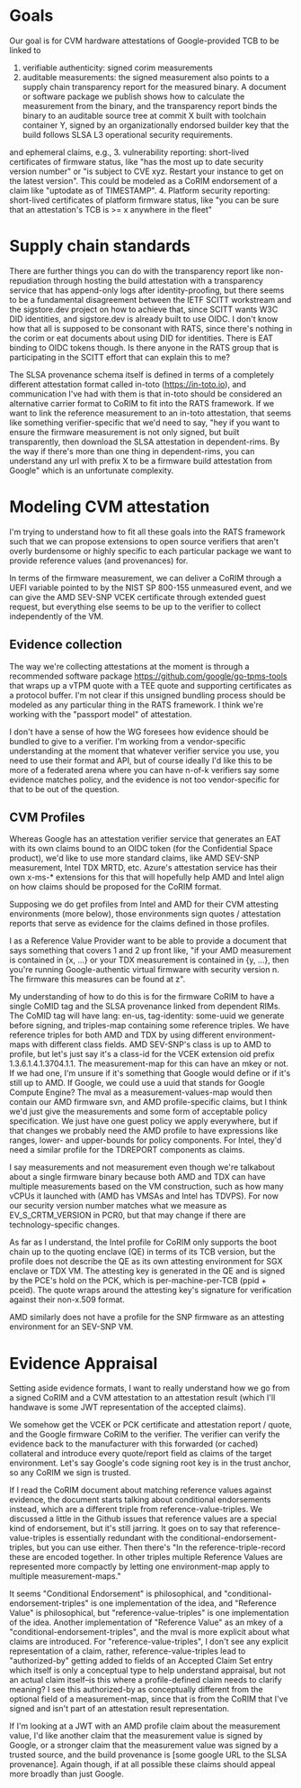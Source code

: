 # Goals

Our goal is for CVM hardware attestations of Google-provided TCB to be linked to
1. verifiable authenticity: signed corim measurements
2. auditable measurements: the signed measurement also points to a supply chain transparency report for the measured binary. A document or software package we publish shows how to calculate the measurement from the binary, and the transparency report binds the binary to an auditable source tree at commit X built with toolchain container Y, signed by an organizationally endorsed builder key that the build follows SLSA L3 operational security requirements.

and ephemeral claims, e.g.,
3. vulnerability reporting: short-lived certificates of firmware status, like "has the most up to date security version number" or "is subject to CVE xyz. Restart your instance to get on the latest version". This could be modeled as a CoRIM endorsement of a claim like "uptodate as of TIMESTAMP".
4. Platform security reporting: short-lived certificates of platform firmware status, like "you can be sure that an attestation's TCB is >= x anywhere in the fleet"

# Supply chain standards

There are further things you can do with the transparency report like non-repudiation through hosting the build attestation with a transparency service that has append-only logs after identity-proofing, but there seems to be a fundamental disagreement between the IETF SCITT workstream and the sigstore.dev project on how to achieve that, since SCITT wants W3C DID identities, and sigstore.dev is already built to use OIDC. I don't know how that all is supposed to be consonant with RATS, since there's nothing in the corim or eat documents about using DID for identities. There is EAT binding to OIDC tokens though. Is there anyone in the RATS group that is participating in the SCITT effort that can explain this to me?

The SLSA provenance schema itself is defined in terms of a completely different attestation format called in-toto (https://in-toto.io), and communication I've had with them is that in-toto should be considered an alternative carrier format to CoRIM to fit into the RATS framework. If we want to link the reference measurement to an in-toto attestation, that seems like something verifier-specific that we'd need to say, "hey if you want to ensure the firmware measurement is not only signed, but built transparently, then download the SLSA attestation in dependent-rims. By the way if there's more than one thing in dependent-rims, you can understand any url with prefix X to be a firmware build attestation from Google" which is an unfortunate complexity.

# Modeling CVM attestation

I'm trying to understand how to fit all these goals into the RATS framework such that we can propose extensions to open source verifiers that aren't overly burdensome or highly specific to each particular package we want to provide reference values (and provenances) for.

In terms of the firmware measurement, we can deliver a CoRIM through a UEFI variable pointed to by the NIST SP 800-155 unmeasured event, and we can give the AMD SEV-SNP VCEK certificate through extended guest request, but everything else seems to be up to the verifier to collect independently of the VM. 

## Evidence collection

The way we're collecting attestations at the moment is through a recommended software package https://github.com/google/go-tpms-tools that wraps up a vTPM quote with a TEE quote and supporting certificates as a protocol buffer. I'm not clear if this unsigned bundling process should be modeled as any particular thing in the RATS framework. I think we're working with the "passport model" of attestation.

I don't have a sense of how the WG foresees how evidence should be bundled to give to a verifier. I'm working from a vendor-specific understanding at the moment that whatever verifier service you use, you need to use their format and API, but of course ideally I'd like this to be more of a federated arena where you can have n-of-k verifiers say some evidence matches policy, and the evidence is not too vendor-specific for that to be out of the question.

## CVM Profiles

Whereas Google has an attestation verifier service that generates an EAT with its own claims bound to an OIDC token (for the Confidential Space product), we'd like to use more standard claims, like AMD SEV-SNP measurement, Intel TDX MRTD, etc. Azure's attestation service has their own x-ms-* extensions for this that will hopefully help AMD and Intel align on how claims should be proposed for the CoRIM format.

Supposing we do get profiles from Intel and AMD for their CVM attesting environments (more below), those environments sign quotes / attestation reports that serve as evidence for the claims defined in those profiles.

I as a Reference Value Provider want to be able to provide a document that says something that covers 1 and 2 up front like, "if your AMD measurement is contained in {x, ...} or your TDX measurement is contained in {y, ...}, then you're running Google-authentic virtual firmware with security version n. The firmware this measures can be found at z".

My understanding of how to do this is for the firmware CoRIM to have a single CoMID tag and the SLSA provenance linked from dependent RIMs.
The CoMID tag will have lang: en-us, tag-identity: some-uuid we generate before signing, and triples-map containing some reference triples.
We have reference triples for both AMD and TDX by using different environment-maps with different class fields.
AMD SEV-SNP's class is up to AMD to profile, but let's just say it's a class-id for the VCEK extension oid prefix 1.3.6.1.4.1.3704.1.1. The measurement-map for this can have an mkey or not. If we had one, I'm unsure if it's something that Google would define or if it's still up to AMD. If Google, we could use a uuid that stands for Google Compute Engine?
The mval as a measurement-values-map would then contain our AMD firmware svn, and AMD profile-specific claims, but I think we'd just give the measurements and some form of acceptable policy specification. We just have one guest policy we apply everywhere, but if that changes we probably need the AMD profile to have expressions like ranges, lower- and upper-bounds for policy components.
For Intel, they'd need a similar profile for the TDREPORT components as claims.

I say measurements and not measurement even though we're talkabout about a single firmware binary because both AMD and TDX can have multiple measurements based on the VM construction, such as how many vCPUs it launched with (AMD has VMSAs and Intel has TDVPS).
For now our security version number matches what we measure as EV_S_CRTM_VERSION in PCR0, but that may change if there are technology-specific changes.

As far as I understand, the Intel profile for CoRIM only supports the boot chain up to the quoting enclave (QE) in terms of its TCB version, but the profile does not describe the QE as its own attesting environment for SGX enclave or TDX VM. The attesting key is generated in the QE and is signed by the PCE's hold on the PCK, which is per-machine-per-TCB (ppid + pceid). The quote wraps around the attesting key's signature for verification against their non-x.509 format.

AMD similarly does not have a profile for the SNP firmware as an attesting environment for an SEV-SNP VM.

# Evidence Appraisal

Setting aside evidence formats, I want to really understand how we go from a signed CoRIM and a CVM attestation to an attestation result (which I'll handwave is some JWT representation of the accepted claims).

We somehow get the VCEK or PCK certificate and attestation report / quote, and the Google firmware CoRIM to the verifier. The verifier can verify the evidence back to the manufacturer with this forwarded (or cached) collateral and introduce every quote/report field as claims of the target environment.
Let's say Google's code signing root key is in the trust anchor, so any CoRIM we sign is trusted.

If I read the CoRIM document about matching reference values against evidence, the document starts talking about conditional endorsements instead, which are a different triple from reference-value-triples. We discussed a little in the Github issues that reference values are a special kind of endorsement, but it's still jarring. It goes on to say that reference-value-triples is essentially redundant with the conditional-endorsement-triples, but you can use either. Then there's "In the reference-triple-record these are encoded together. In other triples multiple Reference Values are represented more compactly by letting one environment-map apply to multiple measurement-maps." 

It seems "Conditional Endorsement" is philosophical, and "conditional-endorsement-triples" is one implementation of the idea, and "Reference Value" is philosophical, but "reference-value-triples" is one implementation of the idea. Another implementation of "Reference Value" as an mkey of a "conditional-endorsement-triples", and the mval is more explicit about what claims are introduced. For "reference-value-triples", I don't see any explicit representation of a claim, rather, reference-value-triples lead to "authorized-by" getting added to fields of an Accepted Claim Set entry which itself is only a conceptual type to help understand appraisal, but not an actual claim itself–is this where a profile-defined claim needs to clarify meaning? I see this authorized-by as conceptually different from the optional field of a measurement-map, since that is from the CoRIM that I've signed and isn't part of an attestation result representation.

If I'm looking at a JWT with an AMD profile claim about the measurement value, I'd like another claim that the measurement value is signed by Google, or a stronger claim that the measurement value was signed by a trusted source, and the build provenance is [some google URL to the SLSA provenance].
Again though, if at all possible these claims should appeal more broadly than just Google.
